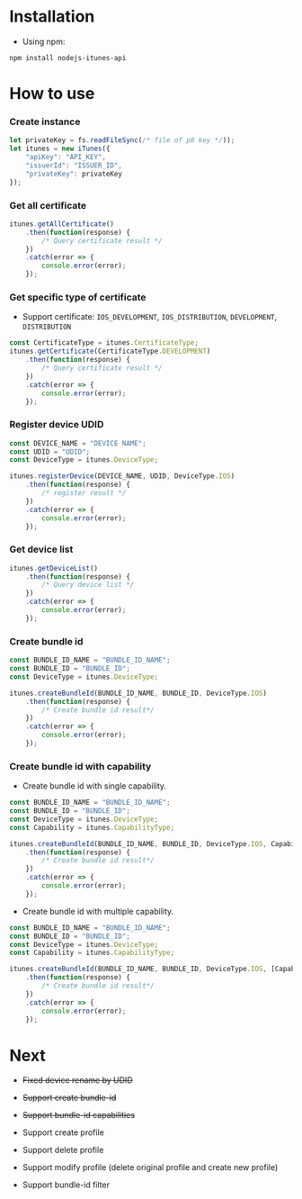 # Installation

- Using npm: 

```
npm install nodejs-itunes-api
```

# How to use

### Create instance

```js
let privateKey = fs.readFileSync(/* file of p8 key */));
let itunes = new iTunes({
	"apiKey": "API_KEY",
	"issuerId": "ISSUER_ID",
	"privateKey": privateKey
});
```

### Get all certificate

```js
itunes.getAllCertificate()
	.then(function(response) {
		/* Query certificate result */
	})
	.catch(error => {
		console.error(error);
	});
```

### Get specific type of certificate

- Support certificate: `IOS_DEVELOPMENT`, `IOS_DISTRIBUTION`, `DEVELOPMENT`, `DISTRIBUTION`

```js
const CertificateType = itunes.CertificateType;
itunes.getCertificate(CertificateType.DEVELOPMENT)
	.then(function(response) {
		/* Query certificate result */
	})
	.catch(error => {
		console.error(error);
	});
```

### Register device UDID

```js
const DEVICE_NAME = "DEVICE NAME";
const UDID = "UDID";
const DeviceType = itunes.DeviceType;

itunes.registerDevice(DEVICE_NAME, UDID, DeviceType.IOS)
	.then(function(response) {
		/* register result */
	})
	.catch(error => {
		console.error(error);
	});
```

### Get device list

```js
itunes.getDeviceList()
	.then(function(response) {
		/* Query device list */
	})
	.catch(error => {
		console.error(error);
	});
```

### Create bundle id

```js
const BUNDLE_ID_NAME = "BUNDLE_ID_NAME";
const BUNDLE_ID = "BUNDLE_ID";
const DeviceType = itunes.DeviceType;

itunes.createBundleId(BUNDLE_ID_NAME, BUNDLE_ID, DeviceType.IOS)
	.then(function(response) {
		/* Create bundle id result*/
	})
	.catch(error => {
		console.error(error);
	});
```

### Create bundle id with capability

- Create bundle id with single capability.

```js
const BUNDLE_ID_NAME = "BUNDLE_ID_NAME";
const BUNDLE_ID = "BUNDLE_ID";
const DeviceType = itunes.DeviceType;
const Capability = itunes.CapabilityType;

itunes.createBundleId(BUNDLE_ID_NAME, BUNDLE_ID, DeviceType.IOS, Capability.PUSH_NOTIFICATIONS)
	.then(function(response) {
		/* Create bundle id result*/
	})
	.catch(error => {
		console.error(error);
	});
```

- Create bundle id with multiple capability.

```js
const BUNDLE_ID_NAME = "BUNDLE_ID_NAME";
const BUNDLE_ID = "BUNDLE_ID";
const DeviceType = itunes.DeviceType;
const Capability = itunes.CapabilityType;

itunes.createBundleId(BUNDLE_ID_NAME, BUNDLE_ID, DeviceType.IOS, [Capability.PUSH_NOTIFICATIONS, Capability.ICLOUD])
	.then(function(response) {
		/* Create bundle id result*/
	})
	.catch(error => {
		console.error(error);
	});
```



# Next

- ~~Fixed device rename by UDID~~

- ~~Support create bundle-id~~

- ~~Support bundle-id capabilities~~

- Support create profile

- Support delete profile

- Support modify profile (delete original profile and create new profile)

- Support bundle-id filter
